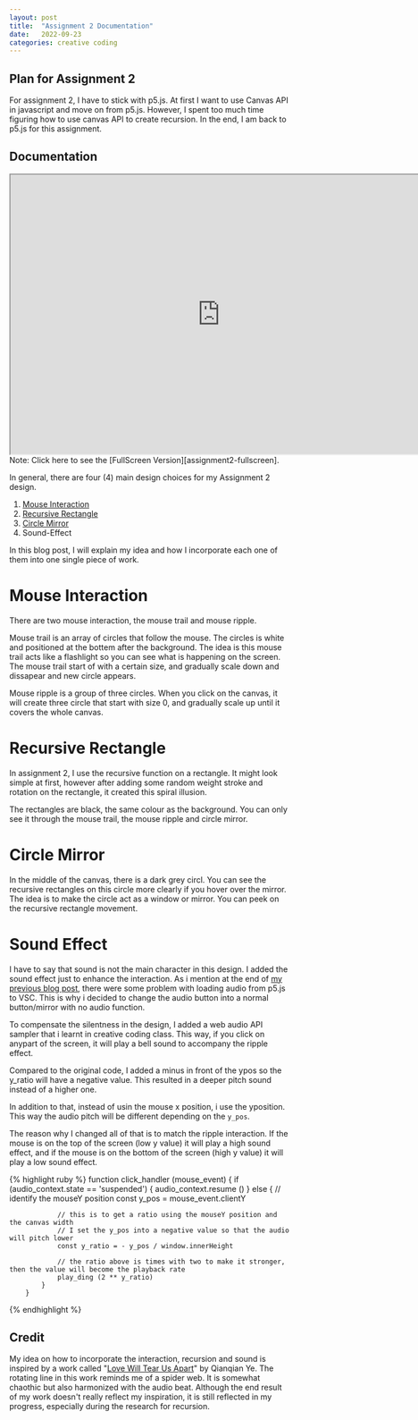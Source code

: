 ```yaml
---
layout: post
title:  "Assignment 2 Documentation"
date:   2022-09-23
categories: creative coding
---
```


## Plan for Assignment 2
For assignment 2, I have to stick with p5.js. At first I want to use Canvas API in javascript and move on from p5.js. However, I spent too much time figuring how to use canvas API to create recursion. In the end, I am back to p5.js for this assignment. 

## Documentation

<div align ="center">
  <iframe width="750" height="500" src="http://digitalmedia.rmit.edu.au/~s3862934/creativecoding_assignment2/"></iframe>
</div>
Note: Click here to see the [FullScreen Version][assignment2-fullscreen].
<br>

In general, there are four (4) main design choices for my Assignment 2 design. 
1. [Mouse Interaction][mouse-interaction]
2. [Recursive Rectangle][recursive-rectangle]
3. [Circle Mirror][circle-mirror]
3. Sound-Effect

In this blog post, I will explain my idea and how I incorporate each one of them into one single piece of work. 

# Mouse Interaction

There are two mouse interaction, the mouse trail and mouse ripple.

Mouse trail is an array of circles that follow the mouse. The circles is white and positioned at the bottem after the background. The idea is this mouse trail acts like a flashlight so you can see what is happening on the screen. The mouse trail start of with a certain size, and gradually scale down and dissapear and new circle appears.

Mouse ripple is a group of three circles. When you click on the canvas, it will create three circle that start with size 0, and gradually scale up until it covers the whole canvas.

# Recursive Rectangle
In assignment 2, I use the recursive function on a rectangle. It might look simple at first, however after adding some random weight stroke and rotation on the rectangle, it created this spiral illusion.

The rectangles are black, the same colour as the background. You can only see it through the mouse trail, the mouse ripple and circle mirror.

# Circle Mirror
In the middle of the canvas, there is a dark grey circl. You can see the recursive rectangles on this circle more clearly if you hover over the mirror. The idea is to make the circle act as a window or mirror. You can peek on the recursive rectangle movement.


# Sound Effect
I have to say that sound is not the main character in this design. I added the sound effect just to enhance the interaction. As i mention at the end of [my previous blog post][previous-post], there were some problem with loading audio from p5.js to VSC. This is why i decided to change the audio button into a normal button/mirror with no audio function. 

To compensate the silentness in the design, I added a web audio API sampler that i learnt in creative coding class. This way, if you click on anypart of the screen, it will play a bell sound to accompany the ripple effect. 

Compared to the original code, I added a minus in front of the ypos so the y_ratio will have a negative value. This resulted in a deeper pitch sound instead of a higher one.

In addition to that, instead of usin the mouse x position, i use the yposition. This way the audio pitch will be different depending on the `y_pos`. 

The reason why I changed all of that is to match the ripple interaction. If the mouse is on the top of the screen (low y value) it will play a high sound effect, and if the mouse is on the bottom of the screen (high y value) it will play a low sound effect.

{% highlight ruby %}
        function click_handler (mouse_event) { 
            if (audio_context.state == 'suspended') {
                audio_context.resume ()
            } else {
                // identify the mouseY position
                const y_pos = mouse_event.clientY
                
                // this is to get a ratio using the mouseY position and the canvas width
                // I set the y_pos into a negative value so that the audio will pitch lower
                const y_ratio = - y_pos / window.innerHeight

                // the ratio above is times with two to make it stronger, then the value will become the playback rate
                play_ding (2 ** y_ratio)
            }
        }
{% endhighlight %}
<br>

## Credit
My idea on how to incorporate the interaction, recursion and sound is inspired by a work called "[Love Will Tear Us Apart][qianqianye]" by Qianqian Ye. The rotating line in this work reminds me of a spider web. It is somewhat chaothic but also harmonized with the audio beat. Although the end result of my work doesn't really reflect my inspiration, it is still reflected in my progress, especially during the research for recursion.

[assignment2-fullscreen]: http://digitalmedia.rmit.edu.au/~s3862934/creativecoding_assignment2/

[mouse-interaction]: https://reilivia.github.io/creative/coding/2022/09/19/exploring-the-mouse-interaction-array.html
[recursive-rectangle]: https://reilivia.github.io/creative/coding/2022/09/20/exploring-the-recursion-function.html
[circle-mirror]: https://reilivia.github.io/creative/coding/2022/09/22/creating-the-circle-mirror.html
[qianqianye]: https://qianqian-ye.com/Everyday/Day28/ 


[previous-post]: https://reilivia.github.io/creative/coding/2022/09/22/creating-the-circle-mirror.html